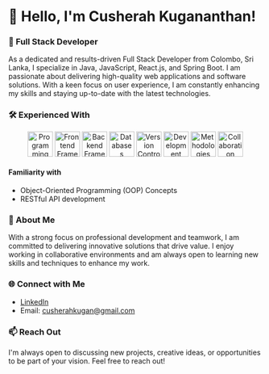 # 👋 Hello, I'm Cusherah Kugananthan!

### 🌟 Full Stack Developer

As a dedicated and results-driven Full Stack Developer from Colombo, Sri Lanka, I specialize in Java, JavaScript, React.js, and Spring Boot. I am passionate about delivering high-quality web applications and software solutions. With a keen focus on user experience, I am constantly enhancing my skills and staying up-to-date with the latest technologies.

### 🛠️ Experienced With 
<p align="center">
  <img src="https://skillicons.dev/icons?i=java,javascript,php,c,mysql,html,css" alt="Programming Languages" width="50" height="50"/>
  <img src="https://skillicons.dev/icons?i=nodejs,react,tailwind,mui,bootstrap" alt="Frontend Frameworks" width="50" height="50"/>
  <img src="https://skillicons.dev/icons?i=spring" alt="Backend Frameworks" width="50" height="50"/>
  <img src="https://skillicons.dev/icons?i=mysql,aws" alt="Databases" width="50" height="50"/>
  <img src="https://skillicons.dev/icons?i=git,github" alt="Version Control" width="50" height="50"/>
  <img src="https://skillicons.dev/icons?i=vscode,intellij,figma,postman" alt="Development Tools" width="50" height="50"/>
  <img src="https://skillicons.dev/icons?i=agile,scrum" alt="Methodologies" width="50" height="50"/>
  <img src="https://skillicons.dev/icons?i=jira,trello" alt="Collaboration Tools" width="50" height="50"/>
</p>

#### Familiarity with
- Object-Oriented Programming (OOP) Concepts
- RESTful API development

### 💼 About Me

With a strong focus on professional development and teamwork, I am committed to delivering innovative solutions that drive value. I enjoy working in collaborative environments and am always open to learning new skills and techniques to enhance my work.

### 🌐 Connect with Me

- [LinkedIn](https://www.linkedin.com/in/cusherah-kugan-9a9382315/)
- Email: [cusherahkugan@gmail.com](mailto:cusherahkugan@gmail.com)

### 📫 Reach Out

I'm always open to discussing new projects, creative ideas, or opportunities to be part of your vision. Feel free to reach out!
